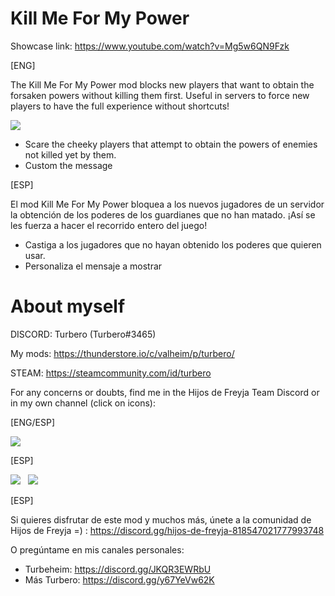 # Kill Me For My Power

Showcase link: https://www.youtube.com/watch?v=Mg5w6QN9Fzk

[ENG]

The Kill Me For My Power mod blocks new players that want to obtain the forsaken powers without killing them first. Useful in servers to force new players to have the full experience without shortcuts!

![](https://i.imgur.com/AfvqcVx.jpeg)

* Scare the cheeky players that attempt to obtain the powers of enemies not killed yet by them.
* Custom the message

[ESP]

El mod Kill Me For My Power bloquea a los nuevos jugadores de un servidor la obtención de los poderes de los guardianes que no han matado. ¡Así se les fuerza a hacer el recorrido entero del juego!

* Castiga a los jugadores que no hayan obtenido los poderes que quieren usar.
* Personaliza el mensaje a mostrar

# About myself

DISCORD: Turbero (Turbero#3465)

My mods: https://thunderstore.io/c/valheim/p/turbero/

STEAM: https://steamcommunity.com/id/turbero

For any concerns or doubts, find me in the Hijos de Freyja Team Discord or in my own channel (click on icons):

[ENG/ESP]

<a href="https://discord.gg/hijos-de-freyja-818547021777993748"><img src="https://i.imgur.com/nWZ5kGc.png"></a>

[ESP]

<a href="https://discord.gg/JKQR3EWRbU"><img src="https://i.imgur.com/WvOS4CK.png"></a>&nbsp;&nbsp;
<a href="https://discord.gg/y67YeVw62K"><img src="https://i.imgur.com/A9b3EGB.png"></a>


[ESP]

Si quieres disfrutar de este mod y muchos más, únete a la comunidad de Hijos de Freyja =) : https://discord.gg/hijos-de-freyja-818547021777993748

O pregúntame en mis canales personales:

* Turbeheim: https://discord.gg/JKQR3EWRbU
* Más Turbero: https://discord.gg/y67YeVw62K